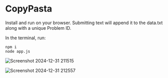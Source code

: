 # CopyPasta

Install and run on your browser. Submitting text will append it to the data.txt along with a unique Problem ID.

In the terminal, run:

```
npm i
node app.js
```

![Screenshot 2024-12-31 211515](https://github.com/user-attachments/assets/e16420e5-5e98-4ce3-a0ae-8402b6fdbfae)

![Screenshot 2024-12-31 212557](https://github.com/user-attachments/assets/2da41227-8aa9-49a1-b0bf-555b8f4d3988)
